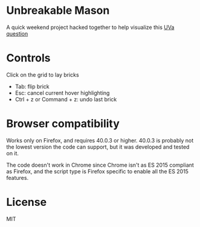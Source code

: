 # Unbreakable Mason

A quick weekend project hacked together to help visualize this
[UVa question](https://uva.onlinejudge.org/index.php?option=com_onlinejudge&Itemid=8&category=66&page=show_problem&problem=3205)

# Controls

Click on the grid to lay bricks

- Tab: flip brick
- Esc: cancel current hover highlighting
- Ctrl + z or Command + z: undo last brick

# Browser compatibility

Works only on Firefox, and requires 40.0.3 or higher. 40.0.3 is probably not
the lowest version the code can support, but it was developed and tested on it.

The code doesn't work in Chrome since Chrome isn't as ES 2015 compliant as
Firefox, and the script type is Firefox specific to enable all the ES 2015 features.

# License

MIT